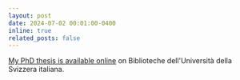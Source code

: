 ```yaml
---
layout: post
date: 2024-07-02 00:01:00-0400
inline: true
related_posts: false
---
```


[My PhD thesis is available online](https://n2t.net/ark:/12658/srd1328869) on Biblioteche dell'Università della Svizzera italiana.
